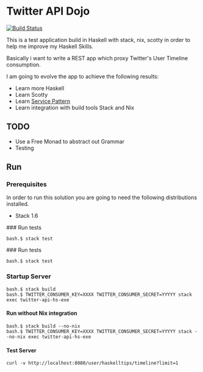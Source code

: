 # Twitter API Dojo

[![Build Status](https://travis-ci.org/jproyo/twitter-api-hs.svg?branch=master)](https://travis-ci.org/jproyo/twitter-api-hs.svg?branch=master)

This is a test application build in Haskell with stack, nix, scotty in order to help me improve my Haskell Skills.

Basically i want to write a REST app which proxy Twitter's User Timeline consumption.

I am going to evolve the app to achieve the following results:

- Learn more Haskell
- Learn Scotty
- Learn [Service Pattern](https://www.schoolofhaskell.com/user/meiersi/the-service-pattern)
- Learn integration with build tools Stack and Nix

## TODO

- Use a Free Monad to abstract out Grammar
- Testing

## Run

### Prerequisites

In order to run this solution you are going to need the following distributions installed.

- Stack 1.6

### Run tests

```shell
bash.$ stack test
```

### Run tests

```shell
bash.$ stack test
```

### Startup Server

```shell
bash.$ stack build
bash.$ TWITTER_CONSUMER_KEY=XXXX TWITTER_CONSUMER_SECRET=YYYYY stack exec twitter-api-hs-exe
```

#### Run without Nix integration

```shell
bash.$ stack build --no-nix
bash.$ TWITTER_CONSUMER_KEY=XXXX TWITTER_CONSUMER_SECRET=YYYYY stack --no-nix exec twitter-api-hs-exe
```

#### Test Server

```shell
curl -v http://localhost:8080/user/haskelltips/timeline?limit=1
```
